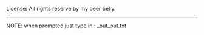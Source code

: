 License:
	All rights reserve by my beer belly.

----------------------------------------------------------------------------------------------------------------------------------------------------

NOTE: 
	when prompted just type in : _out_put.txt
